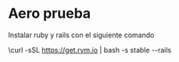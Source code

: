 Aero prueba
====

Instalar ruby y rails con el siguiente comando

\curl -sSL https://get.rvm.io | bash -s stable --rails


